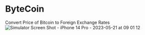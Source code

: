 # ByteCoin
Convert Price of Bitcoin to Foreign Exchange Rates
![Simulator Screen Shot - iPhone 14 Pro - 2023-05-21 at 09 01 12](https://github.com/dericsadrs/iOS-Udemy-Course/assets/105538170/90ad9fd5-1873-4da5-a5d3-89d4663120d1)
